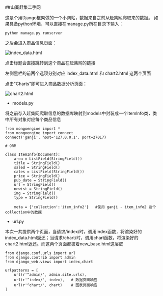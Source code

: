 ##山寨赶集二手网

  这是个用Django框架做的一个小网站，数据来自之前从赶集网爬取来的数据。
  如果具备python环境，可以直接在manage.py所在目录下输入：
  
  `python manage.py runserver`
  
  之后会进入商品信息页面：
  
  ![index_data.html](https://github.com/forthesnow/My_python_path/blob/master/Displayed_crawled_datas_from_ganji/django_ganji_data.png)
  
  点击标题会直接跳转到这个商品在赶集网的链接
  
  左侧黑栏的前两个选项分别对应 index_data.html 和 chart2.html 这两个页面
  
  点击"Charts"即可进入商品数据分析页面：
  
  ![chart2.html](https://github.com/forthesnow/My_python_path/blob/master/Displayed_crawled_datas_from_ganji/django_ganji_charts.png)
  
  
* models.py

将之前存入赶集网爬取信息的数据库映射到models中封装成一个ItemInfo类，类中所有对象对应每个商品信息

```
from mongoengine import *
from mongoengine import connect
connect('ganji', host='127.0.0.1', port=27017)

# ORM

class ItemInfo(Document):
    area = ListField(StringField())
    title = StringField()
    saled = StringField()
    cates = ListField(StringField())
    price = StringField()
    pub_date = StringField()
    url = StringField()
    newist = StringField()
    img = StringField()
    type = StringField()

    meta = {'collection':'item_info2'}   #使用 ganji - item_info2 这个collection中的数据
```

* url.py

本次一共提供两个页面，当请求/index/时，调用index函数，将渲染好的index_data.html返还；当请求/chart/时，调用chart函数，将渲染好的chart2.html返还。而这两个页面都披着new_base.html这层皮

```
from django.conf.urls import url
from django.contrib import admin
from django_web.views import index,chart

urlpatterns = [
    url(r'^admin/', admin.site.urls),
    url(r'^index/', index),   # 数据页面响应
    url(r'^chart/', chart)    # 图表页面响应
]
```
